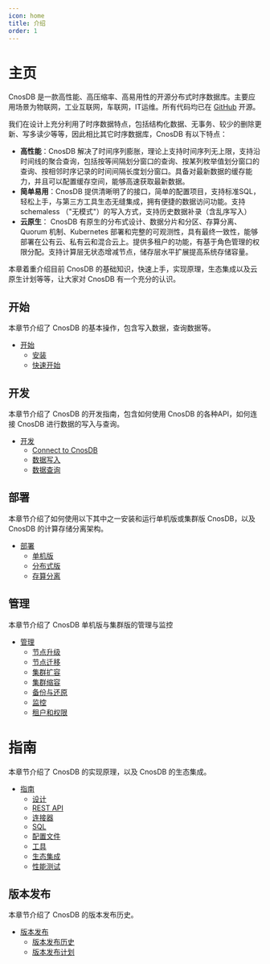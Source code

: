 ```yaml
---
icon: home
title: 介绍
order: 1
---
```


# 主页

CnosDB 是一款高性能、高压缩率、高易用性的开源分布式时序数据库。主要应用场景为物联网，工业互联网，车联网，IT运维。所有代码均已在 [GitHub](https://github.com/cnosdb/cnosdb) 开源。

我们在设计上充分利用了时序数据特点，包括结构化数据、无事务、较少的删除更新、写多读少等等，因此相比其它时序数据库，CnosDB 有以下特点：
* **高性能**：CnosDB 解决了时间序列膨胀，理论上支持时间序列无上限，支持沿时间线的聚合查询，包括按等间隔划分窗口的查询、按某列枚举值划分窗口的查询、按相邻时序记录的时间间隔长度划分窗口。具备对最新数据的缓存能力，并且可以配置缓存空间，能够高速获取最新数据。
* **简单易用**：CnosDB 提供清晰明了的接口，简单的配置项目，支持标准SQL，轻松上手，与第三方工具生态无缝集成，拥有便捷的数据访问功能。支持 schemaless （"无模式"）的写入方式，支持历史数据补录（含乱序写入）
* **云原生**： CnosDB 有原生的分布式设计、数据分片和分区、存算分离、Quorum 机制、Kubernetes 部署和完整的可观测性，具有最终一致性，能够部署在公有云、私有云和混合云上。提供多租户的功能，有基于角色管理的权限分配。支持计算层无状态增减节点，储存层水平扩展提高系统存储容量。


本章着重介绍目前 CnosDB 的基础知识，快速上手，实现原理，生态集成以及云原生计划等等，让大家对 CnosDB 有一个充分的认识。

## 开始

本章节介绍了 CnosDB 的基本操作，包含写入数据，查询数据等。

- [开始](docs/zh/guide/start/index.md)
    - [安装](docs/zh/guide/start/install.md)
    - [快速开始](docs/zh/guide/start/quick_start.md)

## 开发

本章节介绍了 CnosDB 的开发指南，包含如何使用 CnosDB 的各种API，如何连接 CnosDB 进行数据的写入与查询。

- [开发](docs/zh/guide/develop/index.md)
    - [Connect to CnosDB](docs/zh/guide/develop/api.md)
    - [数据写入](docs/zh/guide/develop/write.md)
    - [数据查询](docs/zh/guide/develop/query.md)

## 部署

本章节介绍了如何使用以下其中之一安装和运行单机版或集群版 CnosDB，以及 CnosDB 的计算存储分离架构。

- [部署](docs/zh/guide/deploy/index.md)
    - [单机版](docs/zh/guide/deploy/single.md)
    - [分布式版](docs/zh/guide/deploy/distributed.md)
    - [存算分离](docs/zh/guide/deploy/separation_mod.md)

## 管理

本章节介绍了 CnosDB 单机版与集群版的管理与监控

- [管理](docs/zh/guide/manage/index.md)
    - [节点升级](docs/zh/guide/manage/upgrade.md)
    - [节点迁移](docs/zh/guide/manage/migration.md)
    - [集群扩容](docs/zh/guide/manage/cluster_expansion.md)
    - [集群缩容](docs/zh/guide/manage/cluster_shrink.md)
    - [备份与还原](docs/zh/guide/manage/backup.md)
    - [监控](docs/zh/guide/manage/monitor.md)
    - [租户和权限](docs/zh/guide/manage/tenant.md)

# 指南

本章节介绍了 CnosDB 的实现原理，以及 CnosDB 的生态集成。

- [指南](docs/zh/guide/reference/index.md)
    - [设计](docs/zh/guide/reference/design.md)
    - [REST API](docs/zh/guide/reference/rest_api.md)
    - [连接器](docs/zh/guide/reference/connector.md)
    - [SQL](docs/zh/guide/reference/sql.md)
    - [配置文件](docs/zh/guide/reference/config.md)
    - [工具](docs/zh/guide/reference/tools.md)
    - [生态集成](docs/zh/guide/reference/ecosystem.md)
    - [性能测试](docs/zh/guide/reference/performance.md)

## 版本发布

本章节介绍了 CnosDB 的版本发布历史。

- [版本发布](docs/zh/guide/release/index.md)
    - [版本发布历史](docs/zh/guide/release/changelist.md)
    - [版本发布计划](docs/zh/guide/release/roadmap.md)

